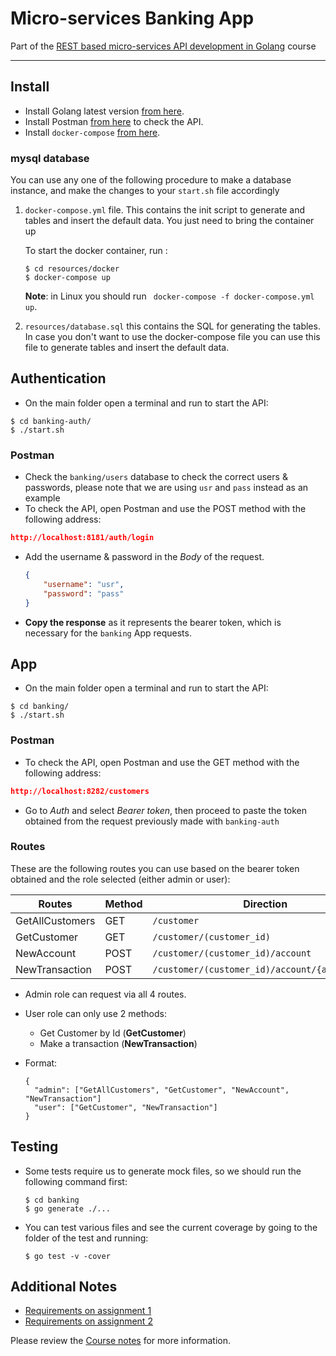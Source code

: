 # Micro-services Banking App

Part of the [REST based micro-services API development in Golang](https://www.udemy.com/course/rest-based-microservices-api-development-in-go-lang/) course

---

## Install

* Install Golang latest version [from here](https://golang.org/doc/install).
* Install Postman [from here](https://www.postman.com/downloads/) to check the API.
* Install `docker-compose` [from here](https://docs.docker.com/compose/install/).

### mysql database

You can use any one of the following procedure to make a database instance, and make the changes to your `start.sh` file accordingly

1. `docker-compose.yml` file. This contains the init script to generate and tables and insert the default data. You just need to bring the container up

   To start the docker container, run :

   ```shell
   $ cd resources/docker
   $ docker-compose up
   ```

   **Note**: in Linux you should run ` docker-compose -f docker-compose.yml up`.

   

2. `resources/database.sql` this contains the SQL for generating the tables. In case you don't want to use the docker-compose file you can use this file to generate tables and insert the default data.

   

## Authentication

* On the main folder open a terminal and run to start the API:

```shell
$ cd banking-auth/
$ ./start.sh
```



### Postman

* Check the `banking/users` database to check the correct users & passwords, please note that we are using  `usr` and `pass` instead as an example
* To check the API, open Postman and use the POST method with the following address:

```json
http://localhost:8181/auth/login
```

* Add the username & password in the *Body* of the request.

  ```json
  {
      "username": "usr",
      "password": "pass"
  }
  ```

* **Copy the response** as it represents the bearer token, which is necessary  for the `banking` App requests.



## App

* On the main folder open a terminal and run to start the API:

```shell
$ cd banking/
$ ./start.sh
```



### Postman

* To check the API, open Postman and use the GET method with the following address:

```json
http://localhost:8282/customers
```

* Go to *Auth* and select *Bearer token*, then proceed to paste the token obtained from the request previously made with `banking-auth` 

### Routes

These are the following routes you can use based on the bearer token obtained and the role selected (either admin or user):

| **Rou**tes      | Method | Direction                                      |
| --------------- | ------ | ---------------------------------------------- |
| GetAllCustomers | GET    | `/customer`                                    |
| GetCustomer     | GET    | `/customer/(customer_id)`                      |
| NewAccount      | POST   | `/customer/(customer_id)/account`              |
| NewTransaction  | POST   | `/customer/(customer_id)/account/{account_id}` |

- Admin role can request via all 4 routes.

- User role can only use 2 methods:

  - Get Customer by Id (**GetCustomer**)
  - Make a transaction (**NewTransaction**)

- Format: 

  ```
  {
  	"admin": ["GetAllCustomers", "GetCustomer", "NewAccount", "NewTransaction"]
  	"user": ["GetCustomer", "NewTransaction"]
  }
  ```

## Testing

* Some tests require us to generate mock files, so we should run the following command first:

  ```shell
  $ cd banking
  $ go generate ./...
  ```

* You can test various files and see the current coverage by going to the folder of the test and  running:

  ```shell
  $ go test -v -cover
  ```

  

## Additional Notes

* [Requirements on assignment 1](./docs/Assignment_1.md)
* [Requirements on assignment 2](./docs/Assignment_2.md)

Please review the [Course notes](./docs/Notes.md) for more information. 

